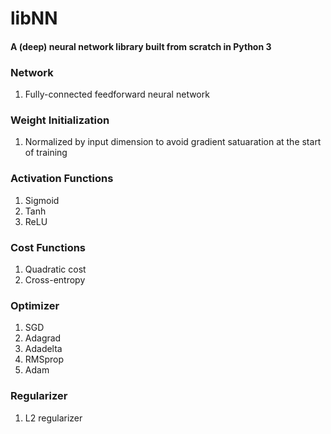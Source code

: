 # libNN
#### A (deep) neural network library built from scratch in Python 3

### Network
1. Fully-connected feedforward neural network


### Weight Initialization
1. Normalized by input dimension to avoid gradient satuaration at the start of training


### Activation Functions
1. Sigmoid
2. Tanh
3. ReLU


### Cost Functions
1. Quadratic cost
2. Cross-entropy


### Optimizer
1. SGD
2. Adagrad
3. Adadelta
4. RMSprop
5. Adam


### Regularizer
1. L2 regularizer
